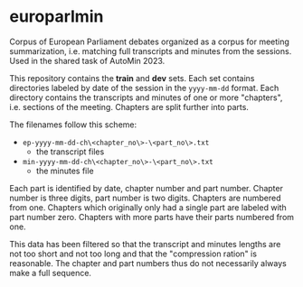 # europarlmin
Corpus of European Parliament debates organized as a corpus for meeting summarization, i.e. matching full transcripts and minutes from the sessions. Used in the shared task of AutoMin 2023.

This repository contains the **train** and **dev** sets. Each set contains directories labeled by date of the session in the ``yyyy-mm-dd`` format. Each directory contains the transcripts and minutes of one or more "chapters", i.e. sections of the meeting. Chapters are split further into parts.

The filenames follow this scheme:
- ``ep-yyyy-mm-dd-ch\<chapter_no\>-\<part_no\>.txt``
  - the transcript files
- ``min-yyyy-mm-dd-ch\<chapter_no\>-\<part_no\>.txt``
  - the minutes file
  
Each part is identified by date, chapter number and part number. Chapter number is three digits, part number is two digits. Chapters are numbered from one. Chapters which originally only had a single part are labeled with part number zero. Chapters with more parts have their parts numbered from one.

This data has been filtered so that the transcript and minutes lengths are not too short and not too long and that the "compression ration" is reasonable. The chapter and part numbers thus do not necessarily always make a full sequence.
